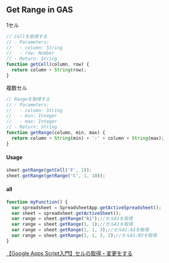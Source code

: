 ## Get Range in GAS

1セル

```js
// Cellを取得する
// - Parameters:
//   - column: String
//   - row: Number
// - Return: String
function getCell(column, row) {
  return column + String(row);
}
```

複数セル

```js
// Rangeを取得する
// - Parameters:
//   - column: String
//   - min: Integer
//   - max: Integer
// - Return: String
function getRange(column, min, max) {
  return column + String(min) + ':' + column + String(max);
}
```

#### Usage

```js
sheet.getRange(getCell('F', 1));
sheet.getRange(getRange('C', 1, 10));
```

#### all

```js
function myFunction() {
  var spreadsheet = SpreadsheetApp.getActiveSpreadsheet();
  var sheet = spreadsheet.getActiveSheet();
  var range = sheet.getRange("A1");//セルA1を取得
  var range = sheet.getRange(1, 1);//セルA1を取得
  var range = sheet.getRange(1, 1, 3);//セルA1:A3を取得
  var range = sheet.getRange(1, 1, 3, 2);//セルA1:B3を取得
}
```

[【Google Apps Script入門】セルの取得・変更をする](http://uxmilk.jp/25841)

